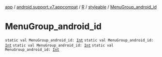 [app](../../../index.md) / [android.support.v7.appcompat](../../index.md) / [R](../index.md) / [styleable](index.md) / [MenuGroup_android_id](.)

# MenuGroup_android_id

`static val MenuGroup_android_id: `[`Int`](https://kotlinlang.org/api/latest/jvm/stdlib/kotlin/-int/index.html)
`static val MenuGroup_android_id: `[`Int`](https://kotlinlang.org/api/latest/jvm/stdlib/kotlin/-int/index.html)
`static val MenuGroup_android_id: `[`Int`](https://kotlinlang.org/api/latest/jvm/stdlib/kotlin/-int/index.html)
`static val MenuGroup_android_id: `[`Int`](https://kotlinlang.org/api/latest/jvm/stdlib/kotlin/-int/index.html)